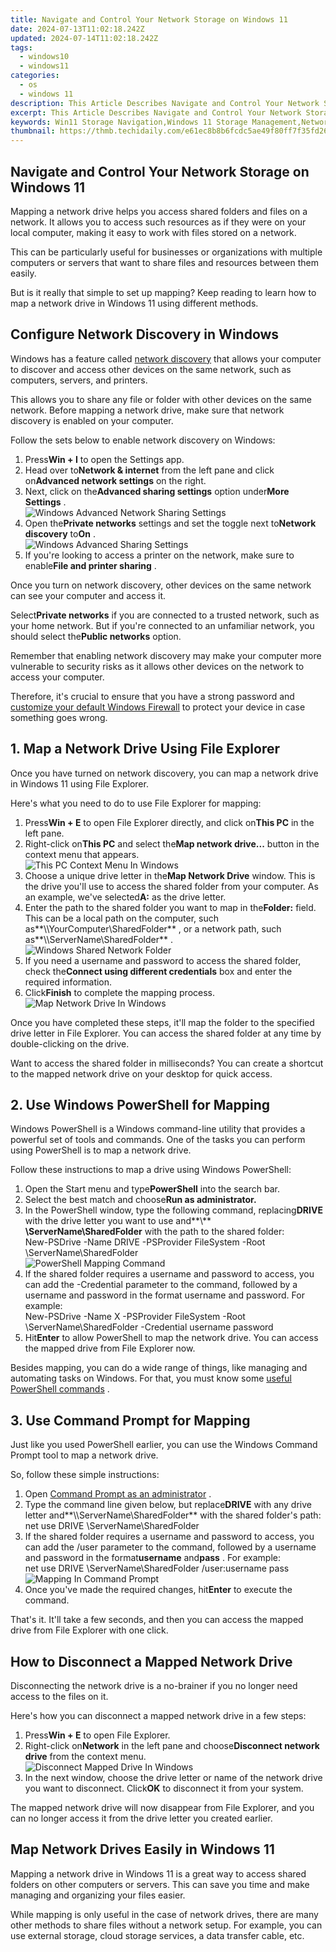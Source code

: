 ```yaml
---
title: Navigate and Control Your Network Storage on Windows 11
date: 2024-07-13T11:02:18.242Z
updated: 2024-07-14T11:02:18.242Z
tags:
  - windows10
  - windows11
categories:
  - os
  - windows 11
description: This Article Describes Navigate and Control Your Network Storage on Windows 11
excerpt: This Article Describes Navigate and Control Your Network Storage on Windows 11
keywords: Win11 Storage Navigation,Windows 11 Storage Management,Network Storage on Windows 11,Manage Windows 11 NAS,Control NFS/SMB Windows 11,11X Windows Storage Guide,SMB/NFS Windows 11 Storage
thumbnail: https://thmb.techidaily.com/e61ec8b8b6fcdc5ae49f80ff7f35fd26c15f5f9f26e0670f639723e26a96ce2a.jpeg
---
```


## Navigate and Control Your Network Storage on Windows 11

 Mapping a network drive helps you access shared folders and files on a network. It allows you to access such resources as if they were on your local computer, making it easy to work with files stored on a network.

 This can be particularly useful for businesses or organizations with multiple computers or servers that want to share files and resources between them easily.

 But is it really that simple to set up mapping? Keep reading to learn how to map a network drive in Windows 11 using different methods.

## Configure Network Discovery in Windows

 Windows has a feature called [network discovery](https://www.makeuseof.com/windows-network-discovery-turn-on-off/) that allows your computer to discover and access other devices on the same network, such as computers, servers, and printers.

 This allows you to share any file or folder with other devices on the same network. Before mapping a network drive, make sure that network discovery is enabled on your computer.

Follow the sets below to enable network discovery on Windows:

1. Press**Win + I** to open the Settings app.
2. Head over to**Network & internet** from the left pane and click on**Advanced network settings** on the right.
3. Next, click on the**Advanced sharing settings** option under**More Settings** .  
![Windows Advanced Network Sharing Settings](https://static1.makeuseofimages.com/wordpress/wp-content/uploads/2022/12/windows-advanced-network-settings.jpg)
4. Open the**Private networks** settings and set the toggle next to**Network discovery** to**On** .  
![Windows Advanced Sharing Settings](https://static1.makeuseofimages.com/wordpress/wp-content/uploads/2022/12/windows-advanced-sharing-settings.jpg)
5. If you're looking to access a printer on the network, make sure to enable**File and printer sharing** .

 Once you turn on network discovery, other devices on the same network can see your computer and access it.

 Select**Private networks** if you are connected to a trusted network, such as your home network. But if you're connected to an unfamiliar network, you should select the**Public networks** option.

 Remember that enabling network discovery may make your computer more vulnerable to security risks as it allows other devices on the network to access your computer.

 Therefore, it's crucial to ensure that you have a strong password and [customize your default Windows Firewall](https://www.makeuseof.com/windows-firewall-control-guide/) to protect your device in case something goes wrong.

## 1\. Map a Network Drive Using File Explorer

 Once you have turned on network discovery, you can map a network drive in Windows 11 using File Explorer.

Here's what you need to do to use File Explorer for mapping:

1. Press**Win + E** to open File Explorer directly, and click on**This PC** in the left pane.
2. Right-click on**This PC** and select the**Map network drive...** button in the context menu that appears.  
![This PC Context Menu In Windows](https://static1.makeuseofimages.com/wordpress/wp-content/uploads/2022/12/this-pc-context-menu-in-windows.jpg)
3. Choose a unique drive letter in the**Map Network Drive** window. This is the drive you'll use to access the shared folder from your computer. As an example, we've selected**A:** as the drive letter.
4. Enter the path to the shared folder you want to map in the**Folder:** field. This can be a local path on the computer, such as**\\\\YourComputer\\SharedFolder** , or a network path, such as**\\\\ServerName\\SharedFolder** .  
![Windows Shared Network Folder](https://static1.makeuseofimages.com/wordpress/wp-content/uploads/2022/12/windows-shared-network-folder.jpg)
5. If you need a username and password to access the shared folder, check the**Connect using different credentials** box and enter the required information.
6. Click**Finish** to complete the mapping process.  
![Map Network Drive In Windows](https://static1.makeuseofimages.com/wordpress/wp-content/uploads/2022/12/map-network-drive-in-windows.jpg)

 Once you have completed these steps, it'll map the folder to the specified drive letter in File Explorer. You can access the shared folder at any time by double-clicking on the drive.

 Want to access the shared folder in milliseconds? You can create a shortcut to the mapped network drive on your desktop for quick access.

## 2\. Use Windows PowerShell for Mapping

 Windows PowerShell is a Windows command-line utility that provides a powerful set of tools and commands. One of the tasks you can perform using PowerShell is to map a network drive.

Follow these instructions to map a drive using Windows PowerShell:

1. Open the Start menu and type**PowerShell** into the search bar.
2. Select the best match and choose**Run as administrator.**
3. In the PowerShell window, type the following command, replacing**DRIVE** with the drive letter you want to use and**\\** **\\ServerName\\SharedFolder** with the path to the shared folder:  
New-PSDrive -Name DRIVE -PSProvider FileSystem -Root \\ServerName\SharedFolder  
![PowerShell Mapping Command](https://static1.makeuseofimages.com/wordpress/wp-content/uploads/2022/12/powershell-mapping-command.jpg)
4. If the shared folder requires a username and password to access, you can add the -Credential parameter to the command, followed by a username and password in the format username and password. For example:  
New-PSDrive -Name X -PSProvider FileSystem -Root \\ServerName\SharedFolder -Credential username password
5. Hit**Enter** to allow PowerShell to map the network drive. You can access the mapped drive from File Explorer now.

 Besides mapping, you can do a wide range of things, like managing and automating tasks on Windows. For that, you must know some [useful PowerShell commands](https://www.makeuseof.com/windows-powershell-commands-cmdlets/) .

## 3\. Use Command Prompt for Mapping

 Just like you used PowerShell earlier, you can use the Windows Command Prompt tool to map a network drive.

So, follow these simple instructions:

1. Open [Command Prompt as an administrator](https://www.makeuseof.com/windows-run-command-prompt-admin/) .
2. Type the command line given below, but replace**DRIVE** with any drive letter and**\\\\ServerName\\SharedFolder** with the shared folder's path:  
net use DRIVE \\ServerName\SharedFolder
3. If the shared folder requires a username and password to access, you can add the /user parameter to the command, followed by a username and password in the format**username** and**pass** . For example:  
net use DRIVE \\ServerName\SharedFolder /user:username pass  
![Mapping In Command Prompt](https://static1.makeuseofimages.com/wordpress/wp-content/uploads/2022/12/mapping-in-command-prompt.jpg)
4. Once you've made the required changes, hit**Enter** to execute the command.

 That's it. It'll take a few seconds, and then you can access the mapped drive from File Explorer with one click.

## How to Disconnect a Mapped Network Drive

 Disconnecting the network drive is a no-brainer if you no longer need access to the files on it.

 Here's how you can disconnect a mapped network drive in a few steps:

1. Press**Win + E** to open File Explorer.
2. Right-click on**Network** in the left pane and choose**Disconnect network drive** from the context menu.  
![Disconnect Mapped Drive In Windows](https://static1.makeuseofimages.com/wordpress/wp-content/uploads/2022/12/disconnect-mapped-drive.jpg)
3. In the next window, choose the drive letter or name of the network drive you want to disconnect. Click**OK** to disconnect it from your system.

 The mapped network drive will now disappear from File Explorer, and you can no longer access it from the drive letter you created earlier.

## Map Network Drives Easily in Windows 11

 Mapping a network drive in Windows 11 is a great way to access shared folders on other computers or servers. This can save you time and make managing and organizing your files easier.

 While mapping is only useful in the case of network drives, there are many other methods to share files without a network setup. For example, you can use external storage, cloud storage services, a data transfer cable, etc.


<ins class="adsbygoogle"
     style="display:block"
     data-ad-format="autorelaxed"
     data-ad-client="ca-pub-7571918770474297"
     data-ad-slot="1223367746"></ins>



<ins class="adsbygoogle"
     style="display:block"
     data-ad-client="ca-pub-7571918770474297"
     data-ad-slot="8358498916"
     data-ad-format="auto"
     data-full-width-responsive="true"></ins>




